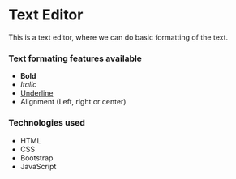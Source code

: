 # Text Editor
This is a text editor, where we can do basic formatting of the text.

### Text formating features available
- **Bold**
- *Italic*
- <ins> Underline </ins>
- Alignment (Left, right or center)

### Technologies used
- HTML
- CSS 
- Bootstrap
- JavaScript
